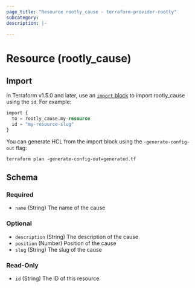 ```yaml
---
page_title: "Resource rootly_cause - terraform-provider-rootly"
subcategory:
description: |-
    
---
```


# Resource (rootly_cause)





## Import

In Terraform v1.5.0 and later, use an [`import` block](https://developer.hashicorp.com/terraform/language/import) to import rootly_cause using the `id`. For example:

```terraform
import {
  to = rootly_cause.my-resource
  id = "my-resource-slug"
}
```

You can generate HCL from the import block using the `-generate-config-out` flag:

```console
terraform plan -generate-config-out=generated.tf
```

<!-- schema generated by tfplugindocs -->
## Schema

### Required

- `name` (String) The name of the cause

### Optional

- `description` (String) The description of the cause
- `position` (Number) Position of the cause
- `slug` (String) The slug of the cause

### Read-Only

- `id` (String) The ID of this resource.
